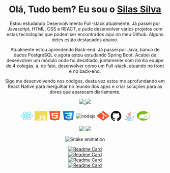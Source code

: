 <div>
  
  <h1 align="center">
    Olá, Tudo bem? Eu sou o 
    <a href="https://www.linkedin.com/in/silas-psilva/">Silas Silva</a>
  </h1>
  
<p align="center">
    Estou estudando Desenvolvimento Full-stack atualmente. Já passei por Javascript, HTML, CSS e REACT, e pude desenvolver vários projetos com estas tecnologias que podem ser encontrados aqui no meu Github. Alguns deles estão destacados abaixo.</p>
<p align="center">
    Atualmente estou aprendendo Back-end. Já passei por Java, banco de dados PostgreSQL e agora estou estudando Spring Boot. Acabei de desenvolver um módulo onde fui desafiado, juntamente com minha equipe de 4 colegas, a, de fato, desenvolver como um Full-stack, atuando no front e no back-end.</p>
    <p align="center">
    Sigo me desenvolvendo nos códigos, desta vez estou me aprofundando em React Native para mergulhar no mundo dos apps e criar soluções para as dores que aparecem diariamente.
  </p>
  
</div>

<div align="center">
  <a href="https://github.com/silasps">
    <img height="150em" src="https://github-readme-stats.vercel.app/api?username=silasps&count_private=true&include_all_commits=true&show_icons=true&theme=dracula&hide_border=false&show_owner=true"/>
    <img height="150em" src="https://github-readme-stats.vercel.app/api/top-langs/?username=duribeiro&theme=dracula&hide_border=false&&layout=compact"/>
  </a>
</div>

<div align="center" valign="top"><br>
  <img align="center" alt="React" height="30" width="40" src="https://raw.githubusercontent.com/devicons/devicon/master/icons/react/react-original.svg">
  <img align="center" alt="Js" height="30" width="40" src="https://raw.githubusercontent.com/devicons/devicon/master/icons/javascript/javascript-plain.svg">
  <img align="center" alt="HTML" height="30" width="40" src="https://raw.githubusercontent.com/devicons/devicon/master/icons/html5/html5-original.svg">
  <img align="center" alt="CSS" height="30" width="40" src="https://raw.githubusercontent.com/devicons/devicon/master/icons/css3/css3-original.svg">
  <img align="center" alt="nodejs" height="30" width="40" src="https://cdn.worldvectorlogo.com/logos/nodejs-icon.svg">
  <img align="center" alt="git" height="30" width="40" src="https://raw.githubusercontent.com/devicons/devicon/master/icons/git/git-original.svg">
  <img align="center" alt="github" height="35" width="35" src="https://raw.githubusercontent.com/devicons/devicon/master/icons/github/github-original.svg">
  <img align="center" alt="git" height="30" width="40" src="https://raw.githubusercontent.com/devicons/devicon/master/icons/java/java-original.svg">
  <img align="center" alt="git" height="30" width="40" src="https://raw.githubusercontent.com/devicons/devicon/master/icons/spring/spring-original.svg">
  
  <p></p>

<div align="center">
  <a href="https://www.linkedin.com/in/silaspereiras/"><img src="https://img.shields.io/badge/-LinkedIn-%230077B5?style=for-the-badge&logo=linkedin&logoColor=white" target="_blank"></a> 
  <a href="mailto:silaspereiras@gmail.com"><img src="https://img.shields.io/badge/-Gmail-%23333?style=for-the-badge&logo=gmail&logoColor=red" target="_blank"></a>
</div>

<div align="center">

  ![Snake animation](https://github.com/danielbped/danielbped/blob/output/github-contribution-grid-snake.svg)
  
</div>

[![Readme Card](https://github-readme-stats.vercel.app/api/pin/?username=silasps&repo=Knowledge-Base-Project)](https://github.com/anuraghazra/github-readme-stats)
  <br/>
[![Readme Card](https://github-readme-stats.vercel.app/api/pin/?username=silasps&repo=Pharmacy-Management)](https://github.com/anuraghazra/github-readme-stats)
  <br/>
[![Readme Card](https://github-readme-stats.vercel.app/api/pin/?username=silasps&repo=M3P2-LABPharmacy-FrontEnd-Squad1)](https://github.com/anuraghazra/github-readme-stats)
  <br/>
[![Readme Card](https://github-readme-stats.vercel.app/api/pin/?username=silasps&repo=M3P2-LABPharmacy-BackEnd-Squad1)](https://github.com/anuraghazra/github-readme-stats)
  <br/>
